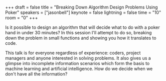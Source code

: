 +++
draft = false
title = "Breaking Down Algorithm Design Problems Using Poker"
speakers = ["jasonbell"]
keynote = false
lightning = false
time = "10"
room = "0"
+++

Is it possible to design an algorithm that will decide what to do with a poker hand in under 30 minutes? In this session I'll attempt to do so, breaking down the problem in small functions and showing you how it translates to code.

This talk is for everyone regardless of experience: coders, project managers and anyone interested in solving problems. It also gives us a glimpse into incomplete information scenarios which form the basis to machine learning and artificial intelligence. How do we decide when we don't have all the information?